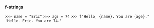 ---
---

**f-strings**

`>>> name = "Eric"`
`>>> age = 74`
`>>> f"Hello, {name}. You are {age}."`
`'Hello, Eric. You are 74.'`

